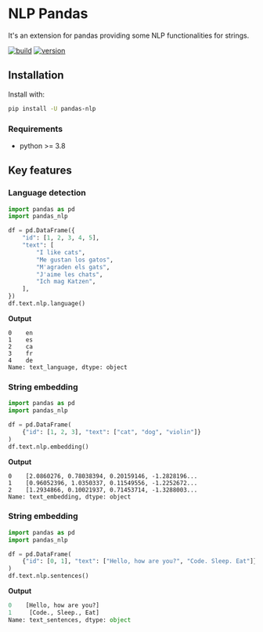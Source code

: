 # NLP Pandas

It's an extension for pandas providing some NLP functionalities for strings.

[![build](https://github.com/jaume-ferrarons/pandas-nlp/actions/workflows/push-event.yml/badge.svg?branch=master)](https://github.com/jaume-ferrarons/pandas-nlp/actions/workflows/push-event.yml)
[![version](https://img.shields.io/pypi/v/pandas_nlp?logo=pypi&logoColor=white)](https://pypi.org/project/pandas-nlp/)

## Installation

Install with:
```bash
pip install -U pandas-nlp
```

### Requirements 
- python >= 3.8

## Key features

### Language detection
```python
import pandas as pd
import pandas_nlp

df = pd.DataFrame({
    "id": [1, 2, 3, 4, 5],
    "text": [
        "I like cats",
        "Me gustan los gatos",
        "M'agraden els gats",
        "J'aime les chats",
        "Ich mag Katzen",
    ],
})
df.text.nlp.language()
```
**Output**
```
0    en
1    es
2    ca
3    fr
4    de
Name: text_language, dtype: object
```

### String embedding
```python
import pandas as pd
import pandas_nlp

df = pd.DataFrame(
    {"id": [1, 2, 3], "text": ["cat", "dog", "violin"]}
)
df.text.nlp.embedding()
```
**Output**
```
0    [2.0860276, 0.78038394, 0.20159146, -1.2828196...
1    [0.96052396, 1.0350337, 0.11549556, -1.2252672...
2    [1.2934866, 0.10021937, 0.71453714, -1.3288003...
Name: text_embedding, dtype: object
```

### String embedding
```python
import pandas as pd
import pandas_nlp

df = pd.DataFrame(
    {"id": [0, 1], "text": ["Hello, how are you?", "Code. Sleep. Eat"]}
)
df.text.nlp.sentences()
```
**Output**
```python
0    [Hello, how are you?]
1     [Code., Sleep., Eat]
Name: text_sentences, dtype: object
```